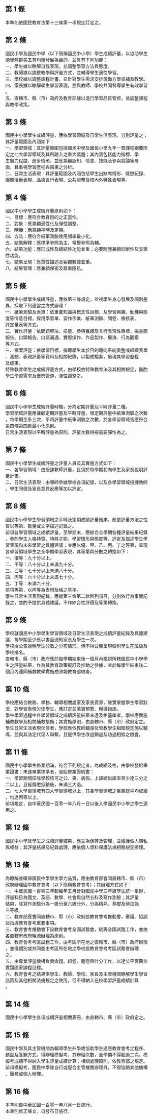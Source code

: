 第 1 條
-------
本準則依國民教育法第十三條第一項規定訂定之。

第 2 條
-------
國民小學及國民中學（以下簡稱國民中小學）學生成績評量，以協助學生  
德智體群美五育均衡發展為目的，並具有下列功能：  
一、學生據以瞭解自我表現，並調整學習方法與態度。  
二、教師據以調整教學與評量方式，並輔導學生適性學習。  
三、學校據以調整課程計畫，並針對學生需求安排激勵方案或補救教學。  
四、家長據以瞭解學生學習表現，並與教師、學校共同督導學生有效學習  
    。  
五、直轄市、縣（市）政府及教育部據以進行學習品質管控，並調整課程  
    與教學政策。

第 3 條
-------
國民中小學學生成績評量，應依學習領域及日常生活表現，分別評量之；  
其評量範圍及內涵如下：  
一、學習領域：其評量範圍包括國民中學及國民小學九年一貫課程綱要所  
    定之七大學習領域及其所融入之重大議題；其內涵包括能力指標、學  
    生努力程度、進步情形，並應兼顧認知、情意、技能及參與實踐等層  
    面，且重視學習歷程與結果之分析。  
二、日常生活表現：其評量範圍及內涵包括學生出缺席情形、獎懲紀錄、  
    團體活動表現、品德言行表現、公共服務及校內外特殊表現等。

第 4 條
-------
國民中小學學生成績評量原則如下：  
一、目標：應符合教育目的之正當性。  
二、對象：應兼顧適性化及彈性調整。  
三、時機：應兼顧平時及定期。  
四、方法：應符合紙筆測驗使用頻率最小化。  
五、結果解釋：應標準參照為主，常模參照為輔。  
六、結果功能：應形成性及總結性功能並重；必要時應兼顧診斷性及安置  
    性功能。  
七、結果呈現：應質性描述及客觀數據並重。  
八、結果管理：應兼顧保密及尊重隱私。

第 5 條
-------
國民中小學學生成績評量，應依第三條規定，並視學生身心發展及個別差  
異，採取下列適當之方式辦理：  
一、紙筆測驗及表單：依重要知識與概念性目標，及學習興趣、動機與態  
    度等情意目標，採用學習單、習作作業、紙筆測驗、問卷、檢核表、  
    評定量表等方式。  
二、實作評量：依問題解決、技能、參與實踐及言行表現性目標，採書面  
    報告、口頭報告、口語溝通、實際操作、作品製作、展演、行為觀察  
    等方式。  
三、檔案評量：依學習目標，指導學生本於目的導向系統彙整或組織表單  
    、測驗、表現評量等資料及相關紀錄，以製成檔案，展現其學習歷程  
    及成果。  
特殊教育學生之成績評量方式，由學校依特殊教育法及其相關規定，衡酌  
學生學習需求及優勢管道，彈性調整之。

第 6 條
-------
國民中小學學生成績評量時機，分為定期評量及平時評量二種。  
學習領域評量應兼顧定期評量及平時評量，惟定期評量中紙筆測驗之次數  
，每學期至多三次，平時評量中紙筆測驗之次數，於各學習領域皆應符合  
第四條第四款最小化原則。  
日常生活表現以平時評量為原則，評量次數得視需要彈性為之。

第 7 條
-------
國民中小學學生成績評量之評量人員及其實施方式如下：  
一、各學習領域：由授課教師評量，且須於每學期初向學生及家長說明評  
    量計畫。  
二、日常生活表現：由導師參據學校各項紀錄，以及各學習領域授課教師  
    、學生同儕及家長意見反應等加以評定。

第 8 條
-------
國民中小學學生學習領域之平時及定期成績評量結果，應依評量方法之性  
質以等第、數量或文字描述記錄之。  
前項各學習領域之成績評量，至學期末，應綜合全學期各種評量結果紀錄  
，參酌學生人格特質、特殊才能、學習情形與態度等，評定及描述學生學  
習表現和未來學習之具體建議；並應以優、甲、乙、丙、丁之等第，呈現  
各學習領域學生之全學期學習表現，其等第與分數之轉換如下：  
一、優等：九十分以上。  
二、甲等：八十分以上未滿九十分。  
三、乙等：七十分以上未滿八十分。  
四、丙等：六十分以上未滿七十分。  
五、丁等：未滿六十分。  
前項等第，以丙等為表現及格之基準。  
學生日常生活表現紀錄，應就第三條第二款所列項目，分別依行為事實記  
錄之，並酌予提供具體建議，不作綜合性評價及等第轉換。

第 9 條
-------
學校就國民中小學學生學習領域及日常生活表現之成績評量紀錄及具體建  
議，每學期至少應以書面通知家長及學生一次。  
學校得公告說明學生分數之分布情形。但不得公開呈現個別學生在班級及  
學校排名。  
直轄市、縣（市）政府應於每學期結束後一個月內檢視所轄國民中小學學  
生之評量結果，作為其教育政策擬訂及推動之參據，並於每學年結束後二  
個月內連同補救教學實施成效報教育部備查。

第 10 條
--------
學校應結合教務、學務、輔導相關處室及家長資源，確實掌握學生學習狀  
況，對學習表現欠佳學生，應訂定並落實預警、輔導措施。  
學生學習過程中各學習領域之成績評量結果未達及格基準者，學校應實施  
補救教學及相關補救措施；其實施原則，由直轄市、縣（市）政府定之。  
學生日常生活表現欠佳者，學校應依教師輔導及管教學生相關規定施以輔  
導，並與其法定代理人聯繫，且提供學生改過銷過及功過相抵之機會。

第 11 條
--------
國民中小學學生修業期滿，符合下列規定者，為成績及格，由學校發給畢  
業證書；未達畢業標準者，發給修業證明書：  
一、學習期間扣除學校核可之公、喪、病假，上課總出席率至少達三分之  
    二以上，且經獎懲抵銷後，未滿三大過。  
二、七大學習領域有四大學習領域以上，其各學習領域之畢業總平均成績  
    ，均達丙等以上。  
前項規定，自中華民國一百零一年八月一日以後入學國民中小學之學生適  
用之。

第 12 條
--------
國民中小學就學生之成績評量結果，應妥為保存及管理，並維護個人隱私  
與權益；其評量結果及紀錄處理，應依個人資料保護法規相關規定辦理。

第 13 條
--------
為瞭解並確保國民中學學生學力品質，應由教育部會同直轄市、縣（市）  
政府辦理國中教育會考（以下簡稱教育會考）；其辦理方式如下：  
一、中華民國一百零三年起每年五月針對國民中學三年級學生統一舉辦，  
    評量科目為國文、英語、數學、社會與自然五科及寫作測驗；其評量  
    結果，除寫作測驗分為一級分至六級分外，分為精熟、基礎及待加強  
    三等級。  
二、教育部應會同直轄市、縣（市）政府設教育會考推動會，審議、協調  
    及指導教育會考重要事項。  
三、教育會考推動會下設教育會考全國試務會，統籌全國試務工作，並由  
    各直轄市政府輪流辦理為原則。  
四、教育會考考區試務工作，由考區所在地之直轄市、縣（市）政府辦理  
    ，並得個別或共同委由考區所在地之學校設教育會考考區試務會辦理  
    之。  
五、由專業評量機構負責命題、組卷、閱卷與計分工作，以達公平客觀並  
    實踐國家課程目標。  
六、教育會考之結果供學生、教師、學校、家長及主管機關瞭解學生學習  
    品質及其他相關法規規定之使用。但不得納入在校學習評量成績計算  
    。

第 14 條
--------
國民中小學學生各項成績評量相關表冊，由直轄市、縣（市）政府定之。

第 15 條
--------
國民中學及其主管機關為輔導學生升學或協助學生適應教育會考之程序、  
題型及答題方式，得辦理模擬考，其辦理次數，全學期不得超過二次。模  
擬考成績不得納入學生評量成績計算；相關處理原則，依教育部之規定。  
前項模擬考，國民中學除自行或配合主管機關辦理外，不得協助其他機構  
、團體或個人辦理。

第 16 條
--------
本準則自中華民國一百零一年八月一日施行。  
本準則修正條文，自發布日施行。

